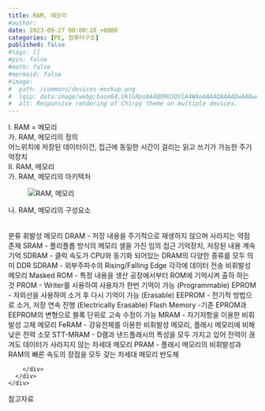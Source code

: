 ```yaml
---
title: RAM, 메모리
#author: 
date: 2023-09-27 00:00:10 +0800
categories: [PE, 컴퓨터구조]
published: false
#tags: []
#pin: false
#math: false
#mermaid: false
#image:
#  path: /commons/devices-mockup.png
#  lqip: data:image/webp;base64,UklGRpoAAABXRUJQVlA4WAoAAAAQAAAADwAABwAAQUxQSDIAAAARL0AmbZurmr57yyIiqE8oiG0bejIYEQTgqiDA9vqnsUSI6H+oAERp2HZ65qP/VIAWAFZQOCBCAAAA8AEAnQEqEAAIAAVAfCWkAALp8sF8rgRgAP7o9FDvMCkMde9PK7euH5M1m6VWoDXf2FkP3BqV0ZYbO6NA/VFIAAAA
#  alt: Responsive rendering of Chirpy theme on multiple devices.
---
```


<div class="post-wrap">
  <div class="para">
    <div class="para-title">
      I. RAM = 메모리
    </div>
    <div class="para-cntnt">
      <div class="para">
        <div class="para-title">
          가. RAM, 메모리의 정의
        </div>
        <div class="para-cntnt">
            어느위치에 저장된 데이터이건, 접근에 동일한 시간이 걸리는 읽고 쓰기가 가능한 주기억장치
        </div>
      </div>
    </div>
  </div>
  
  <div class="para">
    <div class="para-title">
      II. RAM, 메모리
    </div>
    <div class="para-cntnt">
      <div class="para">
        <div class="para-title">
          가. RAM, 메모리의 아키텍처
        </div>
        <div class="para-cntnt">
          <figure class="post-figure">
            <img src="/assets/img/posts/RAM,-메모리.png" alt="RAM, 메모리">
<!--            <figcaption>Source: Unveiling the Metaverse: Exploring Emerging Trends, Multifaceted Perspectives, and Future Challenges</figcaption>-->
          </figure>
        </div>
      </div>
      <div class="para">
        <div class="para-title">
          나. RAM, 메모리의 구성요소
        </div>
        <div class="para-cntnt">
          <table class="post-table">
          </table>
          분류
  휘발성 메모리
    DRAM - 저장 내용을 주기적으로 재생하지 않으며 사라지는 약점 존재
    SRAM - 플리플롭 방식의 메모리 셀을 가진 임의 접근 기억장치, 저장된 내용 계속 기억
    SDRAM - 클럭 속도가 CPU와 동기화 되어있는 DRAM의 다양한 종류를 모두 의미
    DDR SDRAM -  외부주파수의 Rising/Falling Edge 각각에 데이터 전송
  비휘발성 메모리
    Masked ROM - 특정 내용을 생산 공장에서부터 ROM에 기억시켜 출하 하는 것
    PROM - Writer를 사용하여 사용자가 한번 기억이 가능 (Programmable)
    EPROM - 자외선을 사용하여 소거 후 다시 기억이 가능 (Erasable)
    EEPROM - 전기적 방법으로 소거, 저장 연속 진행 (Electrically Erasable)
    Flash Memory -기존 EPROM과 EEPROM의 변형으로 블록 단위로 고속 수정이 가능
    MRAM - 자기저항을 이용한 비휘발성 고체 메모리
    FeRAM - 강유전체를 이용한 비휘발성 메모리, 플래시 메모리에 비해 낮은 전력 소모
    STT-MRAM - D램과 낸드플래시의 특성을 모두 가지고 있어 전력이 끊겨도 데이터가 사라지지 않는 차세대 메모리
    PRAM - 플래시 메모리의 비휘발성과 RAM의 빠른 속도의 장점을 모두 갖는 차세대 메모리 반도체

        </div>
      </div>
    </div>
  </div>

  <div class="refr-wrap">
    <div class="refr-title">
        참고자료
    </div>
    <ol class="refr-list">
    <!--    <li>(나현식, 최대선) <a target="_blank" href="https://scienceon.kisti.re.kr/commons/util/originalView.do?cn=JAKO202225948430499&oCn=JAKO202225948430499&dbt=JAKO&journal=NJOU00291864">메타버스 보안 위협 요소 및 대응 방안 검토</a></li>-->
    <!--    <li>(M. Uddin, S. Manickam, H. Ullah, M. Obaidat and A. Dandoush) <a target="_blank" href="https://ieeexplore.ieee.org/abstract/document/10138386">Unveiling the Metaverse: Exploring Emerging Trends, Multifaceted Perspectives, and Future Challenges</a></li>-->
    </ol>
  </div>
</div>
